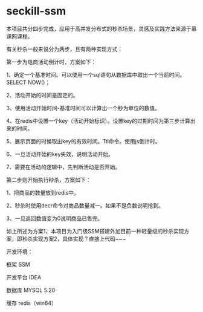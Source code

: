 # seckill-ssm
本项目共分四步完成，应用于高并发分布式的秒杀场景，灵感及实践方法来源于慕课网课程。

有关秒杀一般来说分为两步，且有两种实现方式：

第一步为电商活动倒计时，方案如下：

  1、确定一个基准时间。可以使用一个sql语句从数据库中取出一个当前时间。SELECT NOW()；
  
  2、活动开始的时间是固定的。
  
  3、使用活动开始时间-基准时间可以计算出一个秒为单位的数值。
  
  4、在redis中设置一个key（活动开始标识）。设置key的过期时间为第三步计算出来的时间。
  
  5、展示页面的时候取出key的有效时间。Ttl命令。使用js倒计时。
  
  6、一旦活动开始的key失效，说明活动开始。
  
  7、需要在活动的逻辑中，先判断活动是否开始。

第二步则开始执行秒杀，方案如下：

  1、把商品的数量放到redis中。
  
  2、秒杀时使用decr命令对商品数量减一。如果不是负数说明抢到。
  
  3、一旦返回数值变为0说明商品已售完。
  
 如上所述为方案1，本项目为入门级SSM搭建外加目前一种轻量级的秒杀实现方案，即秒杀实现方案2，具体实现？直接上代码~~~

开发环境：

框架 SSM

开发平台 IDEA

数据库 MYSQL 5.20

缓存 redis（win64）

